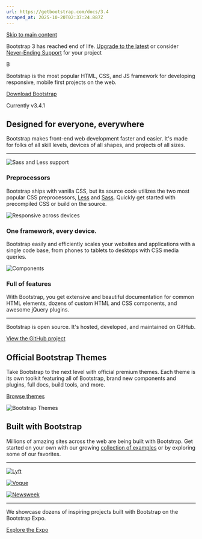 ```yaml
---
url: https://getbootstrap.com/docs/3.4
scraped_at: 2025-10-20T02:37:24.887Z
---
```


[Skip to main content](https://getbootstrap.com/docs/3.4/#content)

Bootstrap 3 has reached end of life. [Upgrade to the latest](https://getbootstrap.com/migration/) or consider [Never-Ending Support](https://www.herodevs.com/support/nes-bootstrap?utm_source=Bootstrap_site&utm_medium=Banner&utm_campaign=v3_eol) for your project


B

Bootstrap is the most popular HTML, CSS, and JS framework for developing responsive, mobile first projects on the web.

[Download Bootstrap](https://getbootstrap.com/docs/3.4/getting-started/#download)

Currently v3.4.1

## Designed for everyone, everywhere

Bootstrap makes front-end web development faster and easier. It's made for folks of all skill levels, devices of all shapes, and projects of all sizes.

* * *

![Sass and Less support](https://getbootstrap.com/docs/3.4/assets/img/sass-less.png)

### Preprocessors

Bootstrap ships with vanilla CSS, but its source code utilizes the two most popular CSS preprocessors, [Less](https://getbootstrap.com/docs/3.4/css/#less) and [Sass](https://getbootstrap.com/docs/3.4/css/#sass). Quickly get started with precompiled CSS or build on the source.

![Responsive across devices](https://getbootstrap.com/docs/3.4/assets/img/devices.png)

### One framework, every device.

Bootstrap easily and efficiently scales your websites and applications with a single code base, from phones to tablets to desktops with CSS media queries.

![Components](https://getbootstrap.com/docs/3.4/assets/img/components.png)

### Full of features

With Bootstrap, you get extensive and beautiful documentation for common HTML elements, dozens of custom HTML and CSS components, and awesome jQuery plugins.

* * *

Bootstrap is open source. It's hosted, developed, and maintained on GitHub.

[View the GitHub project](https://github.com/twbs/bootstrap)

## Official Bootstrap Themes

Take Bootstrap to the next level with official premium themes. Each theme is its own toolkit featuring all of Bootstrap, brand new components and plugins, full docs, build tools, and more.


[Browse themes](https://themes.getbootstrap.com/)

![Bootstrap Themes](https://getbootstrap.com/docs/3.4/assets/img/bs-themes.png)

## Built with Bootstrap

Millions of amazing sites across the web are being built with Bootstrap. Get started on your own with our growing [collection of examples](https://getbootstrap.com/docs/3.4/getting-started/#examples) or by exploring some of our favorites.

* * *

[![Lyft](https://getbootstrap.com/docs/3.4/assets/img/expo-lyft.jpg)](https://expo.getbootstrap.com/2014/10/29/lyft/ "Lyft")

[![Vogue](https://getbootstrap.com/docs/3.4/assets/img/expo-vogue.jpg)](https://expo.getbootstrap.com/2014/09/30/vogue/ "Vogue")

[![Newsweek](https://getbootstrap.com/docs/3.4/assets/img/expo-newsweek.jpg)](https://expo.getbootstrap.com/2014/02/12/newsweek/ "Newsweek")

* * *

We showcase dozens of inspiring projects built with Bootstrap on the Bootstrap Expo.

[Explore the Expo](https://expo.getbootstrap.com/)